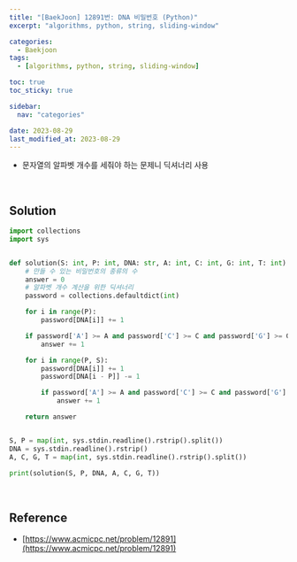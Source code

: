 ```yaml
---
title: "[BaekJoon] 12891번: DNA 비밀번호 (Python)"
excerpt: "algorithms, python, string, sliding-window"

categories:
  - Baekjoon
tags:
  - [algorithms, python, string, sliding-window]

toc: true
toc_sticky: true

sidebar:
  nav: "categories"

date: 2023-08-29
last_modified_at: 2023-08-29
---
```


- 문자열의 알파벳 개수를 세줘야 하는 문제니 딕셔너리 사용

<br>

## Solution

```python
import collections
import sys


def solution(S: int, P: int, DNA: str, A: int, C: int, G: int, T: int) -> int:
    # 만들 수 있는 비밀번호의 종류의 수
    answer = 0
    # 알파벳 개수 계산을 위한 딕셔너리
    password = collections.defaultdict(int)

    for i in range(P):
        password[DNA[i]] += 1

    if password['A'] >= A and password['C'] >= C and password['G'] >= G and password['T'] >= T:
        answer += 1

    for i in range(P, S):
        password[DNA[i]] += 1
        password[DNA[i - P]] -= 1

        if password['A'] >= A and password['C'] >= C and password['G'] >= G and password['T'] >= T:
            answer += 1

    return answer


S, P = map(int, sys.stdin.readline().rstrip().split())
DNA = sys.stdin.readline().rstrip()
A, C, G, T = map(int, sys.stdin.readline().rstrip().split())

print(solution(S, P, DNA, A, C, G, T))
```

<br>

## Reference

- [https://www.acmicpc.net/problem/12891](https://www.acmicpc.net/problem/12891)
